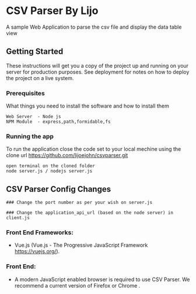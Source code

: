 # CSV Parser By Lijo

A sample Web Application to parse the csv file and display the data table view

## Getting Started

These instructions will get you a copy of the project up and running on your server for production purposes. See deployment for notes on how to deploy the project on a live system.

### Prerequisites

What things you need to install the software and how to install them

	Web Server 	- Node js
	NPM Module	- express,path,formidable,fs

### Running the app

To run the application close the code set to your local mechine using the clone url https://github.com/lijoejohn/csvparser.git

	open terminal on the cloned folder
	node server.js / nodejs server.js

## CSV Parser Config Changes

	### Change the port number as per your wish on server.js
		
	### Change the application_api_url (based on the node server) in client.js
	
### Front End Frameworks:
* Vue.js (Vue.js - The Progressive JavaScript Framework https://vuejs.org/). 

### Front End:
* A modern JavaScript enabled browser is required to use CSV Parser.  We recommend a current version of Firefox or Chrome . 